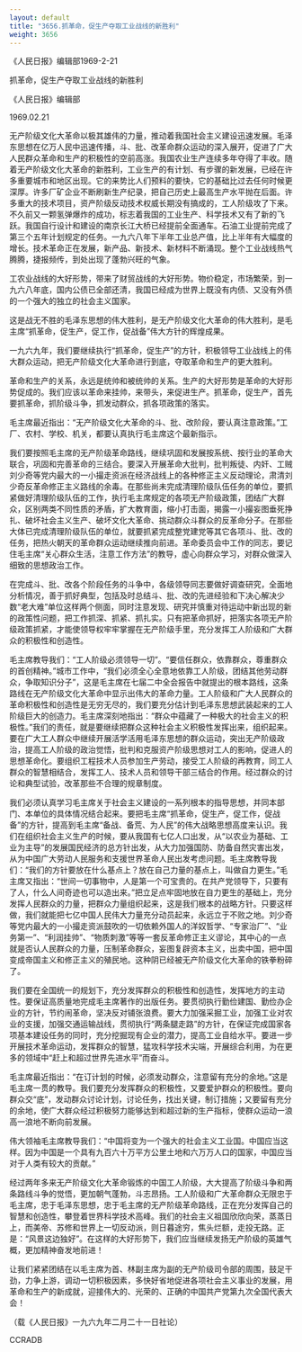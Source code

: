 ```yaml
---
layout: default
title: "3656.抓革命，促生产夺取工业战线的新胜利"
weight: 3656
---
```


《人民日报》编辑部1969-2-21

抓革命，促生产夺取工业战线的新胜利

《人民日报》编辑部

1969.02.21

无产阶级文化大革命以极其雄伟的力量，推动着我国社会主义建设迅速发展。毛泽东思想在亿万人民中迅速传播，斗、批、改革命群众运动的深入展开，促进了广大人民群众革命和生产的积极性的空前高涨。我国农业生产连续多年夺得了丰收。随着无产阶级文化大革命的新胜利，工业生产的有计划、有步骤的新发展，已经在许多重要城市和地区出现。它的来势比人们预料的要快，它的基础比过去任何时候更深厚。许多厂矿企业不断刷新生产纪录，把自己历史上最高生产水平抛在后面。许多重大的技术项目，资产阶级反动技术权威长期没有搞成的，工人阶级攻了下来。不久前又一颗氢弹爆炸的成功，标志着我国的工业生产、科学技术又有了新的飞跃。我国自行设计和建设的南京长江大桥已经提前全面通车。石油工业提前完成了第三个五年计划规定的任务。一九六八年下半年工业总产值，比上半年有大幅度的增长。技术革命正在发展，新产品、新技术、新材料不断涌现。整个工业战线热气腾腾，捷报频传，到处出现了蓬勃兴旺的气象。

工农业战线的大好形势，带来了财贸战线的大好形势。物价稳定，市场繁荣，到一九六八年底，国内公债已全部还清，我国已经成为世界上既没有内债、又没有外债的一个强大的独立的社会主义国家。

这是战无不胜的毛泽东思想的伟大胜利，是无产阶级文化大革命的伟大胜利，是毛主席“抓革命，促生产，促工作，促战备”伟大方针的辉煌成果。

一九六九年，我们要继续执行“抓革命，促生产”的方针，积极领导工业战线上的伟大群众运动，把无产阶级文化大革命进行到底，夺取革命和生产的更大胜利。

革命和生产的关系，永远是统帅和被统帅的关系。生产的大好形势是革命的大好形势促成的。我们应该以革命来挂帅，来带头，来促进生产。抓革命，促生产，首先要抓革命，抓阶级斗争，抓发动群众，抓各项政策的落实。

毛主席最近指出：“无产阶级文化大革命的斗、批、改阶段，要认真注意政策。”工厂、农村、学校、机关，都要认真执行毛主席这个最新指示。

我们要按照毛主席的无产阶级革命路线，继续巩固和发展按系统、按行业的革命大联合，巩固和完善革命的三结合。要深入开展革命大批判，批判叛徒、内奸、工贼刘少奇等党内最大的一小撮走资派在经济战线上的各种修正主义反动理论，肃清刘少奇反革命修正主义路线的余毒。在那些尚未完成清理阶级队伍任务的单位，要抓紧做好清理阶级队伍的工作，执行毛主席规定的各项无产阶级政策，团结广大群众，区别两类不同性质的矛盾，扩大教育面，缩小打击面，揭露一小撮妄图垂死挣扎、破坏社会主义生产、破坏文化大革命、挑动群众斗群众的反革命分子。在那些大体已完成清理阶级队伍的单位，就要抓紧完成整党建党等其它各项斗、批、改的任务，把热火朝天的革命群众运动继续推向前进。革命委员会中工作的同志，要记住毛主席“关心群众生活，注意工作方法”的教导，虚心向群众学习，对群众做深入细致的思想政治工作。

在完成斗、批、改各个阶段任务的斗争中，各级领导同志要做好调查研究，全面地分析情况，善于抓好典型，包括及时总结斗、批、改的先进经验和下决心解决少数“老大难”单位这样两个侧面，同时注意发现、研究并慎重对待运动中新出现的新的政策性问题，把工作抓深、抓紧、抓扎实。只有把革命抓好，把落实各项无产阶级政策抓紧，才能使领导权牢牢掌握在无产阶级手里，充分发挥工人阶级和广大群众的积极性和创造性。

毛主席教导我们：“工人阶级必须领导一切”。“要信任群众，依靠群众，尊重群众的首创精神。”城市工作中，“我们必须全心全意地依靠工人阶级，团结其他劳动群众，争取知识分子”，这是毛主席在七届二中全会报告中就提出的根本路线，这条路线在无产阶级文化大革命中显示出伟大的革命力量。工人阶级和广大人民群众的革命积极性和创造性是无穷无尽的，我们要充分估计到毛泽东思想武装起来的工人阶级巨大的创造力。毛主席深刻地指出：“群众中蕴藏了一种极大的社会主义的积极性。”我们的责任，就是要继续把群众这种社会主义积极性发挥出来，组织起来。要在广大工人群众中继续开展活学活用毛泽东思想的群众运动，突出无产阶级政治，提高工人阶级的政治觉悟，批判和克服资产阶级思想对工人的影响，促进人的思想革命化。要组织工程技术人员参加生产劳动，接受工人阶级的再教育，同工人群众的智慧相结合，发挥工人、技术人员和领导干部三结合的作用。经过群众的讨论和典型试验，改革那些不合理的规章制度。

我们必须认真学习毛主席关于社会主义建设的一系列根本的指导思想，并同本部门、本单位的具体情况结合起来。要把毛主席“抓革命，促生产，促工作，促战备”的方针，提高到毛主席“备战、备荒、为人民”的伟大战略思想高度来认识。我们在组织社会主义生产的时候，要从我国有七亿人口出发，从“以农业为基础、工业为主导”的发展国民经济的总方针出发，从大力加强国防、防备自然灾害出发，从为中国广大劳动人民服务和支援世界革命人民出发考虑问题。毛主席教导我们：“我们的方针要放在什么基点上？放在自己力量的基点上，叫做自力更生。”毛主席又指出：“世间一切事物中，人是第一个可宝贵的。在共产党领导下，只要有了人，什么人间奇迹也可以造出来。”把立足点牢固地放在自力更生的基础上，充分发挥人民群众的力量，把群众力量组织起来，这是我们根本的战略方针。只要这样做，我们就能把七亿中国人民伟大力量充分动员起来，永远立于不败之地。刘少奇等党内最大的一小撮走资派鼓吹的一切依赖外国人的洋奴哲学、“专家治厂”、“业务第一”、“利润挂帅”、“物质刺激”等等一套反革命修正主义谬论，其中心的一点就是否认人民群众的力量，压制革命群众，妄图复辟资本主义，出卖中国，把中国变成帝国主义和修正主义的殖民地。这种阴已经被无产阶级文化大革命的铁拳粉碎了。

我们要在全国统一的规划下，充分发挥群众的积极性和创造性，发挥地方的主动性。要保证高质量地完成毛主席著作的出版任务。要贯彻执行勤俭建国、勤俭办企业的方针，节约闹革命，坚决反对铺张浪费。要大力加强采掘工业，加强工业对农业的支援，加强交通运输战线，贯彻执行“两条腿走路”的方针，在保证完成国家各项基本建设任务的同时，充分挖掘现有企业的潜力，提高工业自给水平。要进一步开展技术革命运动，发挥群众的智慧，猛攻科学技术尖端，开展综合利用，为在更多的领域中“赶上和超过世界先进水平”而奋斗。

毛主席最近指出：“在订计划的时候，必须发动群众，注意留有充分的余地。”这是毛主席一贯的教导。我们要充分发挥群众的积极性，又要爱护群众的积极性。要向群众交“底”，发动群众讨论计划，讨论任务，找出关键，制订措施；又要留有充分的余地，使广大群众经过积极努力能够达到和超过新的生产指标，使群众运动一浪高一浪地不断向前发展。

伟大领袖毛主席教导我们：“中国将变为一个强大的社会主义工业国。中国应当这样。因为中国是一个具有九百六十万平方公里土地和六万万人口的国家，中国应当对于人类有较大的贡献。”

经过两年多来无产阶级文化大革命锻炼的中国工人阶级，大大提高了阶级斗争和两条路线斗争的觉悟，更加朝气蓬勃，斗志昂扬。工人阶级和广大革命群众无限忠于毛主席，忠于毛泽东思想，忠于毛主席的无产阶级革命路线，正在充分发挥自己的智慧和创造性，攀登着世界科学技术高峰。我们的社会主义祖国欣欣向荣，蒸蒸日上，而美帝、苏修和世界上一切反动派，则日暮途穷，焦头烂额，走投无路。正是：“风景这边独好”。在这样的大好形势下，我们应当继续发扬无产阶级的英雄气概，更加精神奋发地前进！

让我们紧紧团结在以毛主席为首、林副主席为副的无产阶级司令部的周围，鼓足干劲，力争上游，调动一切积极因素，多快好省地促进各项社会主义事业的发展，用革命和生产的新成就，迎接伟大的、光荣的、正确的中国共产党第九次全国代表大会！

（载《人民日报》一九六九年二月二十一日社论）

CCRADB

